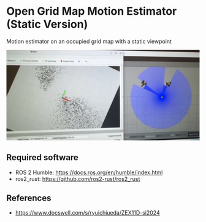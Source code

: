 # Open Grid Map Motion Estimator (Static Version)

Motion estimator on an occupied grid map with a static viewpoint

![](./img/demo.png)

## Required software

* ROS 2 Humble: https://docs.ros.org/en/humble/index.html
* ros2_rust: https://github.com/ros2-rust/ros2_rust

## References

* https://www.docswell.com/s/ryuichiueda/ZEX11D-si2024
